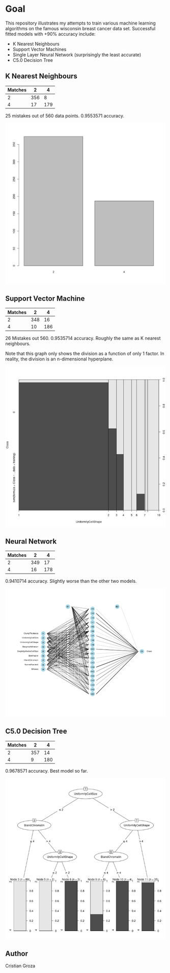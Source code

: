 # Goal
This repository illustrates my attempts to train various machine learning
algorithms on the famous wisconsin breast cancer data set. Successful fitted models
with +90% accuracy include:
+ K Nearest Neighbours
+ Support Vector Machines
+ Single Layer Neural Network (surprisingly the least accurate)
+ C5.0 Decision Tree

## K Nearest Neighbours
| Matches |     2 |   4 |
|     --- | ----- | --- |
|       2 |   356 |   8 |
|       4 |    17 | 179 |

25 mistakes out of 560 data points. 0.9553571 accuracy.

![Distribution of diagnostics in training set.](./knnModel.png)
## Support Vector Machine

| Matches |   2 |   4 |
|     --- | --- |  -- |
|       2 | 348 |  16 |
|       4 |  10 | 186 |

26 Mistakes out 560. 0.9535714 accuracy. Roughly the same as K nearest neighbours.

Note that this graph only shows the division as a function of only 1 factor. In
reality, the division is an n-dimensional hyperplane.

![Diagnostic vs Cell Shape Uniformity](./svnModel.png)

## Neural Network
| Matches |   2 |     4 |
|     --- | --- | ----- |
|       2 | 349 |    17 |
|       4 |  16 |   178 |

0.9410714 accuracy. Slightly worse than the other two models.

![Topology of Neural Network](./nnModel.png)

## C5.0 Decision Tree

| Matches |   2 |   4 |
|     --- | --- | --- |
|       2 | 357 |  14 |
|       4 |   9 | 180 |
0.9678571 accuracy. Best model so far.

![Decision Tree Graph](./c50Model.png)
## Author
Cristian Groza
